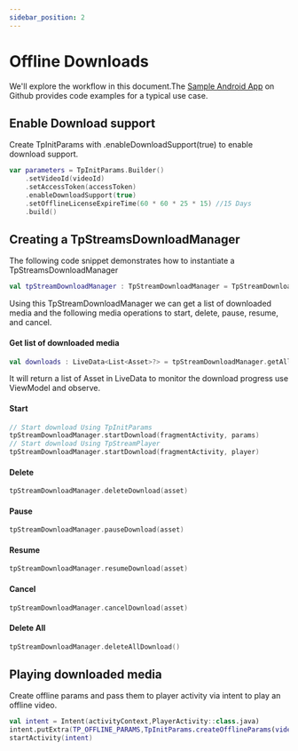 ```yaml
---
sidebar_position: 2
---
```


# Offline Downloads

We'll explore the workflow in this document.The [Sample Android App](https://github.com/testpress/sample-android-app) on Github provides code examples for a typical use case.

## Enable Download support

Create TpInitParams with .enableDownloadSupport(true) to enable download support.

```kotlin
var parameters = TpInitParams.Builder()
    .setVideoId(videoId)
    .setAccessToken(accessToken)
    .enableDownloadSupport(true)
    .setOfflineLicenseExpireTime(60 * 60 * 25 * 15) //15 Days
    .build()
```

## Creating a TpStreamsDownloadManager

The following code snippet demonstrates how to instantiate a TpStreamsDownloadManager

```kotlin
val tpStreamDownloadManager : TpStreamDownloadManager = TpStreamDownloadManager(activityContext)
```

Using this TpStreamDownloadManager we can get a list of downloaded media and the following media operations to start, delete, pause, resume, and cancel.

#### Get list of downloaded media

```kotlin
val downloads : LiveData<List<Asset>?> = tpStreamDownloadManager.getAllDownloads()
```
It will return a list of Asset in LiveData to monitor the download progress use ViewModel and observe.

#### Start

```kotlin
// Start download Using TpInitParams
tpStreamDownloadManager.startDownload(fragmentActivity, params)
// Start download Using TpStreamPlayer
tpStreamDownloadManager.startDownload(fragmentActivity, player)
```

#### Delete

```kotlin
tpStreamDownloadManager.deleteDownload(asset)
```

#### Pause

``` kotlin
tpStreamDownloadManager.pauseDownload(asset)
```

#### Resume

```kotlin
tpStreamDownloadManager.resumeDownload(asset)
```

#### Cancel

```kotlin
tpStreamDownloadManager.cancelDownload(asset)
```

#### Delete All

```kotlin
tpStreamDownloadManager.deleteAllDownload()
```

## Playing downloaded media

Create offline params and pass them to player activity via intent to play an offline video.

```kotlin
val intent = Intent(activityContext,PlayerActivity::class.java)
intent.putExtra(TP_OFFLINE_PARAMS,TpInitParams.createOfflineParams(video.videoId))
startActivity(intent)
```